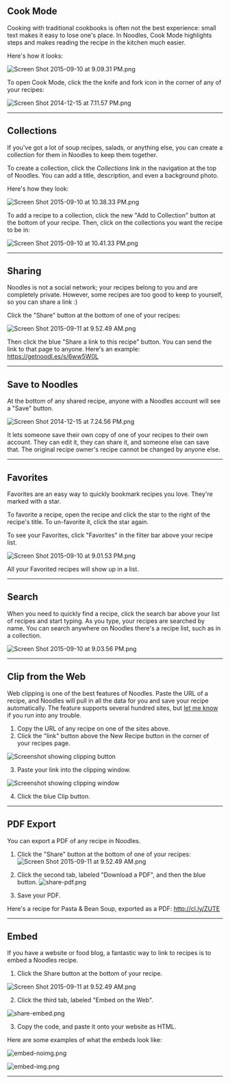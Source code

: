 <h2 class="mtn" id="cook-mode">Cook Mode</h2>

Cooking with traditional cookbooks is often not the best experience: small text makes it easy to lose one's place. In Noodles, Cook Mode highlights steps and makes reading the recipe in the kitchen much easier.

Here's how it looks:

![Screen Shot 2015-09-10 at 9.09.31 PM.png](https://draftin.com:443/images/32201?token=zaxnQMeHSyPCkamsoyxKzdQvnkQMGwmmNDdiD4j-CAvkkX-_Sx_vL_aOz131_lojA5qkpH6SOIoT4AON819WRC8)

To open Cook Mode, click the the knife and fork icon in the corner of any of your recipes:

![Screen Shot 2014-12-15 at 7.11.57 PM.png](https://draftin.com:443/images/25221?token=XpY-2wAZ2VE-eu38fKnW7p5J33LstnMwEwQO3bG7oG1TSQiNl2v_SlyM_qwX7bV7BQICe86KcGSIdzYiDS-zN6w)

___

<h2 id="collection">Collections</h2>

If you've got a lot of soup recipes, salads, or anything else, you can create a collection for them in Noodles to keep them together.

To create a collection, click the *Collections* link in the navigation at the top of Noodles. You can add a title, description, and even a background photo.

Here's how they look:

![Screen Shot 2015-09-10 at 10.38.33 PM.png](https://draftin.com:443/images/32208?token=TlFpf0Yoscr4MvVYdSGa6tuLxTDNPe1kndXW4LceacLs6g1SnhV9yAsi9giUFsGTZ6uS0w6GtdsHPJmUXCwus40)

To add a recipe to a collection, click the new "Add to Collection" button at the bottom of your recipe. Then, click on the collections you want the recipe to be in:

![Screen Shot 2015-09-10 at 10.41.33 PM.png](https://draftin.com:443/images/32209?token=6mLdHqb-zvd4UwFA51qRuY5GX0lnY_32xFopNf-jCeo_0HLaXsZhAc03onEzWhmRrSVNnoA79qYWPAz8lrtRcUw)

___

<h2 id="sharing">Sharing</h2>

Noodles is not a social network; your recipes belong to you and are completely private. However, some recipes are too good to keep to yourself, so you can share a link :)

Click the "Share" button at the bottom of one of your recipes:

![Screen Shot 2015-09-11 at 9.52.49 AM.png](https://draftin.com:443/images/32217?token=NwsQCrKNvM4XFNfoz_hqLK0gzq4rxKR_jrGBqng4PIrHuQLgv6YQXa-1S4fcvMgdKpt-YZMTTmovwABZbjoFak0)

Then click the blue "Share a link to this recipe" button. You can send the link to that page to anyone. Here's an example: https://getnoodl.es/s/6ww5W0L

___

<h2 id="save-to-noodles">Save to Noodles</h2>

At the bottom of any shared recipe, anyone with a Noodles account will see a "Save" button.

![Screen Shot 2014-12-15 at 7.24.56 PM.png](https://draftin.com:443/images/25223?token=O1G1GHY9RJJZ57rU0NfFxfRu-hpk3Os4alOFdlpTN8FQ3Ajx6n6I7YC5UZhgEf8iPGGWDRthpa_mo5wz8ocdlr4)

It lets someone save their own copy of one of your recipes to their own account. They can edit it, they can share it, and someone else can save that. The original recipe owner's recipe cannot be changed by anyone else.

___

<h2 id="favorites">Favorites</h2>

Favorites are an easy way to quickly bookmark recipes you love. They're marked with a star.

To favorite a recipe, open the recipe and click the star to the right of the recipe's title. To un-favorite it, click the star again.

To see your Favorites, click "Favorites" in the filter bar above your recipe list.

![Screen Shot 2015-09-10 at 9.01.53 PM.png](https://draftin.com:443/images/32198?token=eWxqv4lkEsFxp8HJ7iOEfmeVRxPDUpwydR2IULsuBcluJYMRVoudpalw4GG4jQBzTkd8Jsng__SI0k8uKVCrWVU)

All your Favorited recipes will show up in a list.

___

<h2 id="search">Search</h2>

When you need to quickly find a recipe, click the search bar above your list of recipes and start typing. As you type, your recipes are searched by name. You can search anywhere on Noodles there's a recipe list, such as in a collection.

![Screen Shot 2015-09-10 at 9.03.56 PM.png](https://draftin.com:443/images/32199?token=RI-de3-KlP6L9nx3FKb-IlnY6csU13SGIez22YycLwYxP5Kqo38xfZm8W5C2H7q128nWw5pTGhJ56nKU9bqz0l0)

___

<h2 id="clip">Clip from the Web</h2>

Web clipping is one of the best features of Noodles. Paste the URL of a recipe, and Noodles will pull in all the data for you and save your recipe automatically. The feature supports several hundred sites, but [let me know](/help) if you run into any trouble.

1. Copy the URL of any recipe on one of the sites above.
2. Click the "link" button above the New Recipe button in the corner of your recipes page.

![Screenshot showing clipping button](http://f.cl.ly/items/3Z0u1i3c1I282y04022t/Screen%20Shot%202015-09-27%20at%202.08.03%20AM.png)

3. Paste your link into the clipping window.

![Screenshot showing clipping window](http://f.cl.ly/items/0J2u3X41013L400B3E23/Screen%20Shot%202015-09-27%20at%202.10.32%20AM.png)

4. Click the blue Clip button.

___

<h2 id="pdf-export">PDF Export</h2>

You can export a PDF of any recipe in Noodles.

1. Click the "Share" button at the bottom of one of your recipes:
![Screen Shot 2015-09-11 at 9.52.49
 AM.png](https://draftin.com:443/images/32217?token=NwsQCrKNvM4XFNfoz_hqLK0gzq4rxKR_jrGBqng4PIrHuQLgv6YQXa-1S4fcvMgdKpt-YZMTTmovwABZbjoFak0)

2. Click the second tab, labeled "Download a PDF", and then the blue button.
![share-pdf.png](https://draftin.com:443/images/26254?token=XPu_IUCms2yUx8BmUYVc3eXhqT2WzuXpKAKRqdNM3FPY7iITk2mqyW19ZtLUpxiJYslyHhIRZtMgcl4me0kG4tY)
3. Save your PDF.

Here's a recipe for Pasta & Bean Soup, exported as a PDF: http://cl.ly/ZUTE

___

<h2 id="embed">Embed</h2>

If you have a website or food blog, a fantastic way to link to recipes is to embed a Noodles recipe.

1. Click the Share button at the bottom of your recipe.

![Screen Shot 2015-09-11 at 9.52.49 AM.png](https://draftin.com:443/images/32217?token=NwsQCrKNvM4XFNfoz_hqLK0gzq4rxKR_jrGBqng4PIrHuQLgv6YQXa-1S4fcvMgdKpt-YZMTTmovwABZbjoFak0)

2. Click the third tab, labeled "Embed on the Web".

![share-embed.png](https://draftin.com:443/images/26255?token=dk6X51cQOLkrpGtZ5K5_SlbuczJs7wUsLc6EBmlZZ5B4UJ1p5m1KAS-ZBTOqnQVH9jipSD1NdfjDkDI55clC_F4)

3. Copy the code, and paste it onto your website as HTML.

Here are some examples of what the embeds look like:

![embed-noimg.png](https://draftin.com:443/images/26400?token=7LZWeRis_gfb9uObTaFq_PT1SJnzPhs3fY7XWWCPoY6SQAXYrcP8UWkZ-_8Y71sw2wvBWzq4idZO1FXKb1YO6oA)

![embed-img.png](https://draftin.com:443/images/26401?token=DXJloL8hSr5iKVaoOPZKTxkqXSnBDH40JgC_5PJVj74lc6QcD2LxJKw2LK6bZcFuR3ocHC_6HSDqWsTu8i-lbqI)

___
